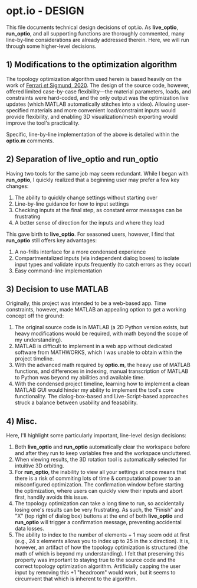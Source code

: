 # opt.io - DESIGN

This file documents technical design decisions of opt.io. As **live_optio**, **run_optio**, and all supporting functions are thoroughly commented, many line-by-line considerations are already addressed therein. Here, we will run through some higher-level decisions.

## 1) Modifications to the optimization algorithm

The topology optimization algorithm used herein is based heavily on the work of [Ferrari *et* Sigmund, 2020](https://link.springer.com/article/10.1007/s00158-020-02629-w). The design of the source code, however, offered limited case-by-case flexibility—the material parameters, loads, and constraints were hard-coded, and the only output was the optimization live updates (which MATLAB automatically stitches into a video). Allowing user-specified materials and more convenient load/constraint inputs would provide flexibility, and enabling 3D visualization/mesh exporting would improve the tool's practicality.

Specific, line-by-line implementation of the above is detailed within the **optio.m** comments.

## 2) Separation of live_optio and run_optio

Having two tools for the same job may seem redundant. While I began with **run_optio**, I quickly realized that a beginning user may prefer a few key changes:

1. The ability to quickly change settings without starting over
2. Line-by-line guidance for how to input settings
3. Checking inputs at the final step, as constant error messages can be frustrating
4. A better sense of direction for the inputs and where they lead

This gave birth to **live_optio**. For seasoned users, however, I find that **run_optio** still offers key advantages:

1. A no-frills interface for a more condensed experience
2. Compartmentalized inputs (via independent dialog boxes) to isolate input types and validate inputs frequently (to catch errors as they occur)
3. Easy command-line implementation

## 3) Decision to use MATLAB

Originally, this project was intended to be a web-based app. Time constraints, however, made MATLAB an appealing option to get a working concept off the ground:

1. The original source code is in MATLAB (a 2D Python version exists, but heavy modifications would be required, with math beyond the scope of my understanding).
1. MATLAB is difficult to implement in a web app without dedicated software from MATHWORKS, which I was unable to obtain within the project timeline.
2. With the advanced math required by **optio.m**, the heavy use of MATLAB functions, and differences in indexing, manual transcription of MATLAB to Python was beyond my abilities and available time.
3. With the condensed project timeline, learning how to implement a clean MATLAB GUI would hinder my ability to implement the tool's core functionality. The dialog-box-based and Live-Script-based approaches struck a balance between usability and feasability.

## 4) Misc.

Here, I'll highlight some particularly important, line-level design decisions:

1. Both **live_optio** and **run_optio** automatically clear the workspace before and after they run to keep variables free and the workspace uncluttered.
2. When viewing results, the 3D rotation tool is automatically selected for intuitive 3D orbiting.
3. For **run_optio**, the inability to view all your settings at once means that there is a risk of commiting lots of time & computational power to an misconfigured optimization. The confirmation window before starting the optimization, where users can quickly view their inputs and abort first, handily avoids this issue.
4. The topology optimization can take a long time to run, so accidentally losing one's results can be very frustrating. As such, the "Finish" and "X" (top right of dialog box) buttons at the end of both **live_optio** and **run_optio** will trigger a confirmation message, preventing accidental data losses.
5. The ability to index to the number of elements + 1 may seem odd at first (e.g., 24 x elements allows you to index up to 25 in the x direction). It is, however, an artifact of how the topology optimization is structured (the math of which is beyond my understanding). I felt that preserving this property was important to staying true to the source code and the correct topology optimization algorithm. Artificially capping the user input by removing this +1 "headroom" would work, but it seems to circumvent that which is inherent to the algorithm.